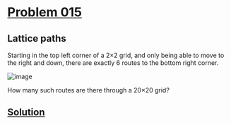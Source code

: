 # [Problem 015](https://projecteuler.net/problem=15)
## Lattice paths

Starting in the top left corner of a 2×2 grid, and only being able to move to the right and down, there are exactly 6 routes to the bottom right corner.

![image](https://projecteuler.net/project/images/p015.gif)

How many such routes are there through a 20×20 grid?


[Solution](https://github.com/Gott50/ProjectEuler-Odyssey/blob/master/Project%20Euler/src/Problems/P015_Lattice_paths.java)
---
